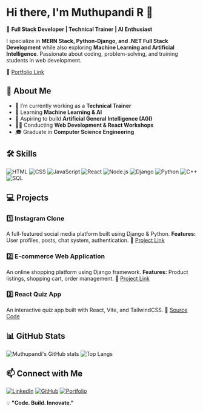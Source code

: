 # Hi there, I'm Muthupandi R 👋

🚀 **Full Stack Developer | Technical Trainer | AI Enthusiast**

I specialize in **MERN Stack, Python-Django, and .NET Full Stack Development** while also exploring **Machine Learning and Artificial Intelligence**. Passionate about coding, problem-solving, and training students in web development.

🔗 [Portfolio Link](https://pandi-portfolio.vercel.app/)
## 🚀 About Me
- 🔭 I’m currently working as a **Technical Trainer**
- 🌱 Learning **Machine Learning & AI**
- 🎯 Aspiring to build **Artificial General Intelligence (AGI)**
- 👨‍💻 Conducting **Web Development & React Workshops**
- 🎓 Graduate in **Computer Science Engineering**

## 🛠️ Skills
![HTML](https://img.shields.io/badge/HTML5-%23E34F26.svg?style=flat&logo=html5&logoColor=white)
![CSS](https://img.shields.io/badge/CSS3-%231572B6.svg?style=flat&logo=css3&logoColor=white)
![JavaScript](https://img.shields.io/badge/JavaScript-%23F7DF1E.svg?style=flat&logo=javascript&logoColor=black)
![React](https://img.shields.io/badge/React-%2361DAFB.svg?style=flat&logo=react&logoColor=black)
![Node.js](https://img.shields.io/badge/Node.js-%23339933.svg?style=flat&logo=node.js&logoColor=white)
![Django](https://img.shields.io/badge/Django-%23092E20.svg?style=flat&logo=django&logoColor=white)
![Python](https://img.shields.io/badge/Python-%233776AB.svg?style=flat&logo=python&logoColor=white)
![C++](https://img.shields.io/badge/C++-%2300599C.svg?style=flat&logo=c%2B%2B&logoColor=white)
![SQL](https://img.shields.io/badge/SQL-%2300758F.svg?style=flat&logo=sqlite&logoColor=white)

## 💻 Projects
### 1️⃣ **Instagram Clone**
A full-featured social media platform built using Django & Python.
**Features:** User profiles, posts, chat system, authentication.
🔗 [Project Link](https://github.com/MuthuPandi-1963/Instagram-Clone)

### 2️⃣ **E-commerce Web Application**
An online shopping platform using Django framework.
**Features:** Product listings, shopping cart, order management.
🔗 [Project Link](https://github.com/MuthuPandi-1963/E-commerce-App)

### 3️⃣ **React Quiz App**
An interactive quiz app built with React, Vite, and TailwindCSS.
 🔗 [Source Code](https://github.com/MuthuPandi-1963/React-Quiz-App)

## 📊 GitHub Stats
![Muthupandi's GitHub stats](https://github-readme-stats.vercel.app/api?username=MuthuPandi-1963&show_icons=true&theme=radical)
![Top Langs](https://github-readme-stats.vercel.app/api/top-langs/?username=MuthuPandi-1963&layout=compact&theme=radical)

## 📫 Connect with Me
[![LinkedIn](https://img.shields.io/badge/LinkedIn-%230077B5.svg?style=flat&logo=linkedin&logoColor=white)](https://www.linkedin.com/in/muthupandi-r-832559325/)
[![GitHub](https://img.shields.io/badge/GitHub-%2312100E.svg?style=flat&logo=github&logoColor=white)](https://github.com/MuthuPandi-1963)
[![Portfolio](https://img.shields.io/badge/Portfolio-%23000000.svg?style=flat&logo=vercel&logoColor=white)](https://pandi-portfolio.vercel.app/)

💡 **"Code. Build. Innovate."** 
